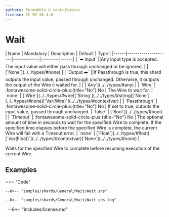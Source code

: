 ```yaml
---
authors: Formabble & contributors
license: CC-BY-SA-4.0
---
```



# Wait

<div class="sh-parameters" markdown="1">
| Name | Mandatory | Description | Default | Type |
|------|---------------------|-------------|---------|------|
| `⬅️ Input` ||Any input type is accepted. The input value will either pass through unchanged or be ignored. | | [`None`](../../types/#none) |
| `Output ➡️` ||If Passthrough is true, this shard outputs the input value, passed through unchanged. Otherwise, it outputs the output of the Wire it waited for. | | [`Any`](../../types/#any) |
| `Wire` | :fontawesome-solid-circle-plus:{title="No"} No  | The Wire to wait for. | `none` | [`Wire`](../../types/#wire)[`String`](../../types/#string)[`None`](../../types/#none)[`Var(Wire)`](../../types/#contextvar) |
| `Passthrough` | :fontawesome-solid-circle-plus:{title="No"} No  | If set to true, outputs the input value, passed through unchanged. | `false` | [`Bool`](../../types/#bool) |
| `Timeout` | :fontawesome-solid-circle-plus:{title="No"} No  | The optional amount of time in seconds to wait for the specified Wire to complete. If the specified time elapses before the specified Wire is complete, the current Wire will fail with a Timeout error. | `none` | [`Float`](../../types/#float)[`Var(Float)`](../../types/#contextvar)[`None`](../../types/#none) |

</div>

Waits for the specified Wire to complete before resuming execution of the current Wire.

## Examples

=== "Code"

  ```x86asm linenums="1"
  --8<-- "samples/shards/General/Wait/Wait.shs"
  ```

  ```
  --8<-- "samples/shards/General/Wait/Wait.shs.log"
  ```
&nbsp;
--8<-- "includes/license.md"

